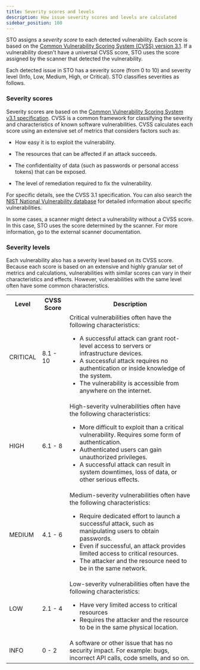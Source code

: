 ```yaml
---
title: Severity scores and levels
description: How issue severity scores and levels are calculated
sidebar_position: 100
---
```



STO assigns a *severity score* to each detected vulnerability. Each score is based on the [Common Vulnerability Scoring System (CVSS) version 3.1](https://www.first.org/cvss/examples). If a vulnerability doesn't have a universal CVSS score, STO uses the score assigned by the scanner that detected the vulnerability. 

Each detected issue in STO has a severity score (from 0 to 10) and severity level (Info, Low, Medium, High, or Critical). STO classifies severities as follows.

### Severity scores

Severity scores are based on the [Common Vulnerability Scoring System v3.1 specification](https://www.first.org/cvss/examples). CVSS is a common framework for classifying the severity and characteristics of known software vulnerabilities. CVSS calculates each score using an extensive set of metrics that considers factors such as:

* How easy it is to exploit the vulnerability.

* The resources that can be affected if an attack succeeds.

* The confidentiality of data (such as passwords or personal access tokens) that can be exposed.

* The level of remediation required to fix the vulnerability.

For specific details, see the CVSS 3.1 specification. You can also search the [NIST National Vulnerability database](https://nvd.nist.gov/vuln/search) for detailed information about specific vulnerabilities.

In some cases, a scanner might detect a vulnerability without a CVSS score. In this case, STO uses the score determined by the scanner. For more information, go to the external scanner documentation. 

### Severity levels
Each vulnerability also has a severity level based on its CVSS score. Because each score is based on an extensive and highly granular set of metrics and calculations, vulnerabilities with similar scores can vary in their characteristics and effects. However, vulnerabilities with the same level often have some common characteristics. 

<table><tbody>
     <tr>
        <th>Level</th>
        <th>CVSS Score</th>
        <th>Description</th>
    </tr>
    <tr>
        <td>CRITICAL</td>
        <td>8.1 - 10</td>
        <td>Critical vulnerabilities often have the following characteristics:
            <ul>
                <li>A successful attack can grant root-level access to servers or infrastructure devices.</li>
                <li>A successful attack requires no authentication or inside knowledge of the system.</li> 
                <li>The vulnerability is accessible from anywhere on the internet.</li>
            </ul>  
        </td>
    </tr>
    <tr>
        <td>HIGH</td>
        <td>6.1 - 8</td>
        <td>High-severity vulnerabilities often have the following characteristics:
            <ul>
                <li>More difficult to exploit than a critical vulnerability. Requires some form of authentication.</li>
                <li>Authenticated users can gain unauthorized privileges.</li> 
                <li>A successful attack can result in system downtimes, loss of data, or other serious effects.</li>
            </ul>  
        </td>
    </tr>
    <tr>
        <td>MEDIUM</td>
        <td>4.1 - 6</td>
        <td>Medium-severity vulnerabilities often have the following characteristics:
            <ul>
                <li>Require dedicated effort to launch a successful attack, such as manipulating users to obtain passwords.</li>
                <li>Even if successful, an attack provides limited access to critical resources.</li> 
                <li>The attacker and the resource need to be in the same network.</li>
            </ul>  
        </td>
    </tr>
    <tr>
        <td>LOW</td>
        <td>2.1 - 4</td>
        <td>Low-severity vulnerabilities often have the following characteristics:
            <ul>
                <li>Have very limited access to critical resources</li>
                <li>Requires the attacker and the resource to be in the same physical location.</li> 
            </ul>  
        </td>
    </tr>
    <tr>
        <td>INFO</td>
        <td>0 - 2</td>
        <td>A software or other issue that has no security impact. For example: bugs, incorrect API calls, code smells, and so on. </td>
    </tr>
</tbody></table>